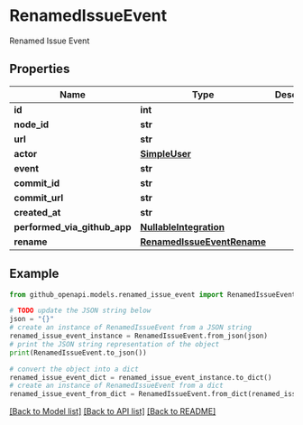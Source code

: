 # RenamedIssueEvent

Renamed Issue Event

## Properties

Name | Type | Description | Notes
------------ | ------------- | ------------- | -------------
**id** | **int** |  | 
**node_id** | **str** |  | 
**url** | **str** |  | 
**actor** | [**SimpleUser**](SimpleUser.md) |  | 
**event** | **str** |  | 
**commit_id** | **str** |  | 
**commit_url** | **str** |  | 
**created_at** | **str** |  | 
**performed_via_github_app** | [**NullableIntegration**](NullableIntegration.md) |  | 
**rename** | [**RenamedIssueEventRename**](RenamedIssueEventRename.md) |  | 

## Example

```python
from github_openapi.models.renamed_issue_event import RenamedIssueEvent

# TODO update the JSON string below
json = "{}"
# create an instance of RenamedIssueEvent from a JSON string
renamed_issue_event_instance = RenamedIssueEvent.from_json(json)
# print the JSON string representation of the object
print(RenamedIssueEvent.to_json())

# convert the object into a dict
renamed_issue_event_dict = renamed_issue_event_instance.to_dict()
# create an instance of RenamedIssueEvent from a dict
renamed_issue_event_from_dict = RenamedIssueEvent.from_dict(renamed_issue_event_dict)
```
[[Back to Model list]](../README.md#documentation-for-models) [[Back to API list]](../README.md#documentation-for-api-endpoints) [[Back to README]](../README.md)



